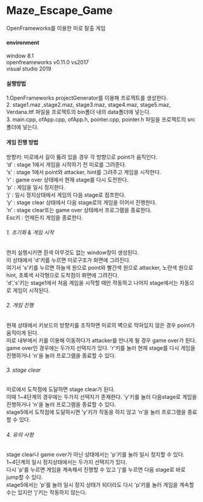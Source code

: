 # Maze_Escape_Game
OpenFrameworks를 이용한 미로 탈출 게임
 
#### environment
window 8.1   
openfreameworks v0.11.0 vs2017  
visual studio 2019  

#### 실행방법
1.OpenFrameworks projectGenerator를 이용해 프로젝트를 생성한다.  
2. stage1.maz ,stage2.maz, stage3.maz, stage4.maz, stage5.maz, Verdana.ttf 파일을 프로젝트의 bin폴더 내의 data폴더에 넣는다.  
3. main.cpp, ofApp.cpp, ofApp.h, pointer.cpp, pointer.h 파일을 프로젝트의 src폴더에 넣는다.  

#### 게임 진행 방법
방향키:  미로에서 길이 뚫려 있을 경우 각 방향으로 point가 움직인다.  
‘d’ :  stage 1에서 게임을 시작하기 전 미로를 그려준다.  
‘s’ :  stage 1에서 point와 attacker, hint를 그려주고 게임을 시작한다.  
‘r’ :  game over 상태에서 현재 stage를 다시 도전한다.  
‘p’ :  게임을 일시 정지한다.  
‘j’ :  일시 정지상태에서 게임의 다음 stage로 점프한다.  
‘y’ :  stage clear 상태에서 다음 stage로의 게임을 이어서 진행한다.  
‘n’ :  stage clear또는 game over 상태에서 프로그램을 종료한다.  
Esc키 :  언제든지 게임을 종료한다.  

###### 1. 초기화 & 게임 시작
먼저 실행시키면 흰색 아무것도 없는 window창이 생성된다.  
이 상태에서 'd'키를 누르면 미로구조가 화면에 그려진다.  
여기서 's'키를 누르면 하늘색 원으로 point와 빨간색 원으로 attacker, 노란색 원으로 hint, 초록색 사각형으로 도착점이 화면에 그려진다.  
'd','s'키는 stage1에서 처음 게임을 시작할 때만 작동하고 나머지 stage에서는 자동으로 게임이 시작된다.  

###### 2. 게임 진행
현재 상태에서 키보드의 방향키를 조작하면 미로의 벽으로 막혀있지 않은 경우 point가 움직이게 된다.  
미로 내부에서 키를 이용해 이동하다가 attacker를 만나게 될 경우 game over가 된다.  
game over인 경우에는 두가지 선택지가 있다. 'r'키를 눌러 현재 stage를 다시 게임을 진행하거나 'n'을 눌러 프로그램을 종료할 수 있다.  

###### 3. stage clear
미로에서 도착점에 도달하면 stage clear가 된다.  
이때 1~4단계의 경우에는 두가지 선택지가 존재한다. 'y'키를 눌러 다음stage로 게임을 진행하거나 'n'을 눌러 프로그램을 종료할 수 있다.  
stage5에서 도착점에 도달하시면 'y'키가 작동을 하지 않고 'n'을 눌러 프로그램을 종료할 수 있다.  

###### 4. 유의 사항
stage clear나 game over가 아닌 상태에서는 'p'키를 눌러 일시 정지할 수 있다.  
1~4단계의 일시 정지상태에서는 두가지 선택지가 있다.  
다시 'p'를 누르면 게임을 계속해서 진행할 수 있고 'j'를 누르면 다음 stage로 바로 jump할 수 있다.    
stage5에서는 'p'를 눌러 일시 정지 상태가 되더라도 다시 'p'키를 눌러 게임을 계속할 수는 있지만 'j'키는 작동하지 않는다.     
 
